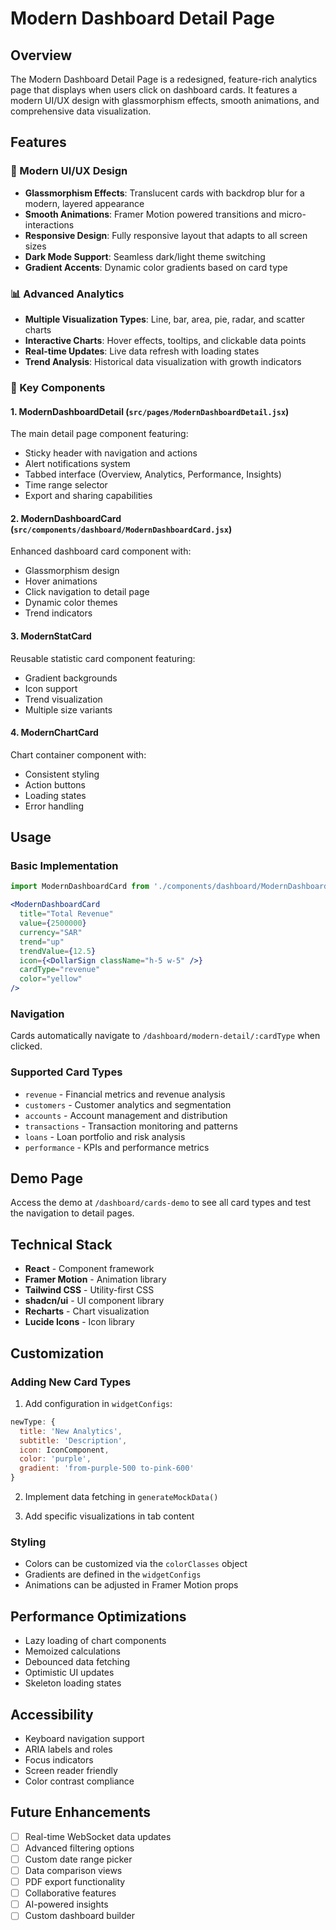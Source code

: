 # Modern Dashboard Detail Page

## Overview

The Modern Dashboard Detail Page is a redesigned, feature-rich analytics page that displays when users click on dashboard cards. It features a modern UI/UX design with glassmorphism effects, smooth animations, and comprehensive data visualization.

## Features

### 🎨 Modern UI/UX Design
- **Glassmorphism Effects**: Translucent cards with backdrop blur for a modern, layered appearance
- **Smooth Animations**: Framer Motion powered transitions and micro-interactions
- **Responsive Design**: Fully responsive layout that adapts to all screen sizes
- **Dark Mode Support**: Seamless dark/light theme switching
- **Gradient Accents**: Dynamic color gradients based on card type

### 📊 Advanced Analytics
- **Multiple Visualization Types**: Line, bar, area, pie, radar, and scatter charts
- **Interactive Charts**: Hover effects, tooltips, and clickable data points
- **Real-time Updates**: Live data refresh with loading states
- **Trend Analysis**: Historical data visualization with growth indicators

### 🔧 Key Components

#### 1. ModernDashboardDetail (`src/pages/ModernDashboardDetail.jsx`)
The main detail page component featuring:
- Sticky header with navigation and actions
- Alert notifications system
- Tabbed interface (Overview, Analytics, Performance, Insights)
- Time range selector
- Export and sharing capabilities

#### 2. ModernDashboardCard (`src/components/dashboard/ModernDashboardCard.jsx`)
Enhanced dashboard card component with:
- Glassmorphism design
- Hover animations
- Click navigation to detail page
- Dynamic color themes
- Trend indicators

#### 3. ModernStatCard
Reusable statistic card component featuring:
- Gradient backgrounds
- Icon support
- Trend visualization
- Multiple size variants

#### 4. ModernChartCard
Chart container component with:
- Consistent styling
- Action buttons
- Loading states
- Error handling

## Usage

### Basic Implementation

```jsx
import ModernDashboardCard from './components/dashboard/ModernDashboardCard';

<ModernDashboardCard
  title="Total Revenue"
  value={2500000}
  currency="SAR"
  trend="up"
  trendValue={12.5}
  icon={<DollarSign className="h-5 w-5" />}
  cardType="revenue"
  color="yellow"
/>
```

### Navigation
Cards automatically navigate to `/dashboard/modern-detail/:cardType` when clicked.

### Supported Card Types
- `revenue` - Financial metrics and revenue analysis
- `customers` - Customer analytics and segmentation
- `accounts` - Account management and distribution
- `transactions` - Transaction monitoring and patterns
- `loans` - Loan portfolio and risk analysis
- `performance` - KPIs and performance metrics

## Demo Page

Access the demo at `/dashboard/cards-demo` to see all card types and test the navigation to detail pages.

## Technical Stack

- **React** - Component framework
- **Framer Motion** - Animation library
- **Tailwind CSS** - Utility-first CSS
- **shadcn/ui** - UI component library
- **Recharts** - Chart visualization
- **Lucide Icons** - Icon library

## Customization

### Adding New Card Types

1. Add configuration in `widgetConfigs`:
```jsx
newType: {
  title: 'New Analytics',
  subtitle: 'Description',
  icon: IconComponent,
  color: 'purple',
  gradient: 'from-purple-500 to-pink-600'
}
```

2. Implement data fetching in `generateMockData()`

3. Add specific visualizations in tab content

### Styling
- Colors can be customized via the `colorClasses` object
- Gradients are defined in the `widgetConfigs`
- Animations can be adjusted in Framer Motion props

## Performance Optimizations

- Lazy loading of chart components
- Memoized calculations
- Debounced data fetching
- Optimistic UI updates
- Skeleton loading states

## Accessibility

- Keyboard navigation support
- ARIA labels and roles
- Focus indicators
- Screen reader friendly
- Color contrast compliance

## Future Enhancements

- [ ] Real-time WebSocket data updates
- [ ] Advanced filtering options
- [ ] Custom date range picker
- [ ] Data comparison views
- [ ] PDF export functionality
- [ ] Collaborative features
- [ ] AI-powered insights
- [ ] Custom dashboard builder